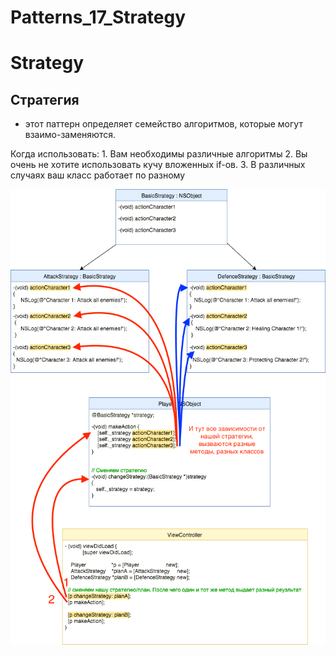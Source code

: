 # Patterns_17_Strategy

# Strategy
## Стратегия

 - этот паттерн определяет семейство алгоритмов, которые могут взаимо-заменяются.
 
 Когда использовать: 
                    1. Вам необходимы различные алгоритмы
                    2. Вы очень не хотите использовать кучу вложенных if-ов.
                    3. В различных случаях ваш класс работает по разному




![alt text](https://raw.githubusercontent.com/HackDeveloperUA/Patterns_17_Strategy/master/Patterns_17_Strategy/Patterns_17.png)
